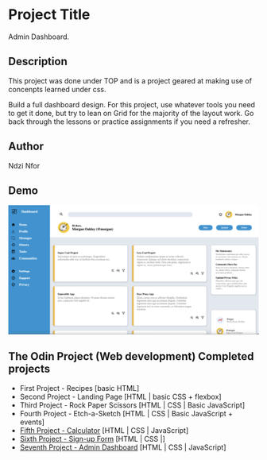 
# Project Title

Admin Dashboard.

## Description
This project was done under TOP and is a project geared at making use of concenpts learned under css.

Build a full dashboard design. For this project, use whatever tools you need to get it done, but try to lean on Grid for the majority of the layout work. Go back through the lessons or practice assignments if you need a refresher.



## Author

Ndzi Nfor


## Demo

![Demo of built dashboard](icons/demo.png)

## The Odin Project (Web development) Completed projects
 
* First Project - Recipes [basic HTML]
* Second Project - Landing Page [HTML | basic CSS + flexbox]
* Third Project - Rock Paper Scissors [HTML | CSS | Basic JavaScript]
* Fourth Project - Etch-a-Sketch [HTML | CSS | Basic JavaScript + events]
* [Fifth Project - Calculator](https://github.com/nd31pr0/Odin_calculator_Project) [HTML | CSS | JavaScript]
* [Sixth Project - Sign-up Form](https://github.com/nd31pr0/odin-signup-form-project) [HTML | CSS |]
* [Seventh Project - Admin Dashboard](https://github.com/nd31pr0/Admin-Dashboard) [HTML | CSS | JavaScript]